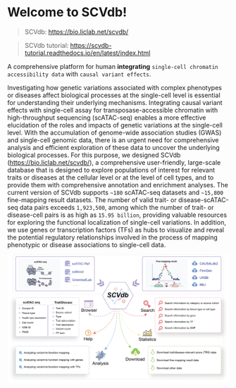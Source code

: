 # Welcome to SCVdb!

> SCVdb: https://bio.liclab.net/scvdb/

> SCVdb tutorial: https://scvdb-tutorial.readthedocs.io/en/latest/index.html

A comprehensive platform for human **integrating** `single-cell chromatin accessibility data` with `causal variant effects`.

Investigating how genetic variations associated with complex phenotypes or diseases affect biological
processes at the single-cell level is essential for understanding their underlying mechanisms.
Integrating causal variant effects with single-cell assay for transposase-accessible chromatin
with high-throughput sequencing (scATAC-seq) enables a more effective elucidation of the roles
and impacts of genetic variations at the single-cell level. With the accumulation of genome-wide
association studies (GWAS) and single-cell genomic data, there is an urgent need for comprehensive
analysis and efficient exploration of these data to uncover the underlying biological processes.
For this purpose, we designed SCVdb (https://bio.liclab.net/scvdb/), a comprehensive user-friendly,
large-scale database that is designed to explore populations of interest for relevant traits or diseases
at the cellular level or at the level of cell types, and to provide them with comprehensive annotation
and enrichment analyses. The current version of SCVdb supports ``~180`` scATAC-seq datasets and ``~15,800`` fine-mapping
result datasets. The number of valid trait- or disease-scATAC-seq data pairs exceeds ``1,923,500``, among
which the number of trait- or disease-cell pairs is as high as ``15.95 billion``, providing valuable
resources for exploring the functional localization of single-cell variations. In addition, we
use genes or transcription factors (TFs) as hubs to visualize and reveal the potential regulatory
relationships involved in the process of mapping phenotypic or disease associations to single-cell data.

![overview.png](database/img/overview.png)
